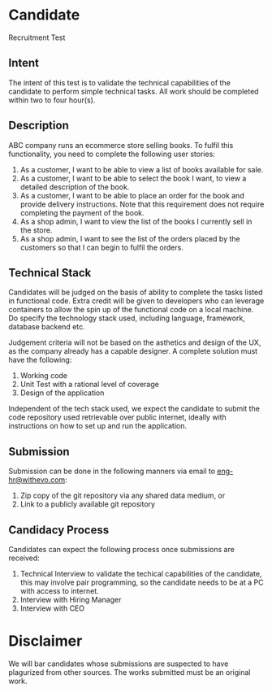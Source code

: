 # Candidate
Recruitment Test

## Intent
The intent of this test is to validate the technical capabilities of the candidate to perform simple technical tasks.
All work should be completed within two to four hour(s).

## Description
ABC company runs an ecommerce store selling books.  To fulfil this functionality, you need to complete the following user stories:

1. As a customer, I want to be able to view a list of books available for sale.
2. As a customer, I want to be able to select the book I want, to view a detailed description of the book.
3. As a customer, I want to be able to place an order for the book and provide delivery instructions. Note that this requirement does not require completing the payment of the book.
4. As a shop admin, I want to view the list of the books I currently sell in the store.
5. As a shop admin, I want to see the list of the orders placed by the customers so that I can begin to fulfil the orders.

## Technical Stack
Candidates will be judged on the basis of ability to complete the tasks listed in functional code.
Extra credit will be given to developers who can leverage containers to allow the spin up of the functional code on a local machine.
Do specify the technology stack used, including language, framework, database backend etc.

Judgement criteria will not be based on the asthetics and design of the UX, as the company already has a capable designer.
A complete solution must have the following:
1. Working code
2. Unit Test with a rational level of coverage
3. Design of the application

Independent of the tech stack used, we expect the candidate to submit the code repository used retrievable over public internet, 
ideally with instructions on how to set up and run the application.

## Submission
Submission can be done in the following manners via email to [eng-hr@withevo.com](mailto:eng-hr@withevo.com):
1. Zip copy of the git repository via any shared data medium, or
2. Link to a publicly available git repository

## Candidacy Process
Candidates can expect the following process once submissions are received:
1. Technical Interview to validate the techical capabilities of the candidate, this may involve pair programming, so the candidate needs to be at a PC with access to internet.
2. Interview with Hiring Manager
3. Interview with CEO

# Disclaimer
We will bar candidates whose submissions are suspected to have plagurized from other sources.  The works submitted must be an original work.
